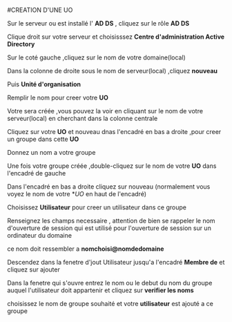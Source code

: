#CREATION D'UNE UO 

Sur le serveur ou est installé l' **AD DS** , cliquez sur le rôle **AD DS** 

Clique droit sur votre serveur et choisisssez **Centre d'administration Active Directory**

Sur le coté gauche ,cliquez sur le nom de votre domaine(local) 

Dans la colonne de droite sous le nom de serveur(local) ,cliquez **nouveau**

Puis **Unité d'organisation** 

Remplir le nom  pour creer votre **UO**

Votre sera créée ,vous pouvez la voir en cliquant sur le nom de votre serveur(local) en cherchant dans la colonne centrale 

Cliquez sur votre **UO** et nouveau dnas l'encadré en bas a droite ,pour creer un groupe dans cette **UO**

Donnez un nom a votre groupe  

Une fois votre groupe créée ,double-cliquez sur le nom de votre **UO** dans l'encadré de gauche 


Dans l'encadré en bas a droite cliquez sur nouveau (normalement  vous voyez le nom de votre **UO* en haut de l'encadré)


Choisissez **Utilisateur** pour creer un utilisateur dans ce groupe 

Renseignez les champs necessaire , attention de bien se rappeler le nom d'ouverture de session qui est utilisé pour l'ouverture de session sur un ordinateur du domaine

ce nom doit ressembler a **nomchoisi@nomdedomaine**

Descendez dans la fenetre d'jout Utilisateur jusqu'a l'encadré  **Membre de** et cliquez sur ajouter

Dans la fenetre qui s'ouvre entrez le nom ou le debut du nom du groupe auquel l'utilisateur doit appartenir et cliquez sur **verifier les noms**

choisissez le nom de groupe souhaité et votre **utilisateur** est ajouté a ce groupe 


 









